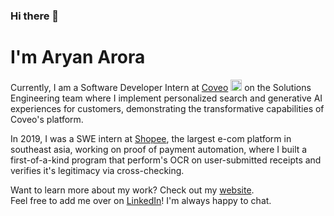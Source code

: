 ### Hi there 👋

# I'm Aryan Arora

Currently, I am a Software Developer Intern at [Coveo](https://www.coveo.com/en) <img src="https://zapier-images.imgix.net/storage/services/0bab211415df8e73200f86495d151928.png" alt="Coveo" width="18" height="18"> on the Solutions Engineering team where I implement personalized search and generative AI experiences for customers, demonstrating the transformative capabilities of Coveo's platform.

In 2019, I was a SWE intern at [Shopee](https://shopee.ph/), the largest e-com platform in southeast asia, working on proof of payment automation, where I built a first-of-a-kind program that perform's OCR on user-submitted receipts and verifies it's legitimacy via cross-checking.

Want to learn more about my work? Check out my [website](https://aryanarora.ca/).<br>
Feel free to add me over on [LinkedIn](https://www.linkedin.com/in/aryanxarora/)! I'm always happy to chat.
